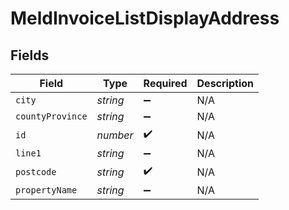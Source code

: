 # MeldInvoiceListDisplayAddress


## Fields

| Field              | Type               | Required           | Description        |
| ------------------ | ------------------ | ------------------ | ------------------ |
| `city`             | *string*           | :heavy_minus_sign: | N/A                |
| `countyProvince`   | *string*           | :heavy_minus_sign: | N/A                |
| `id`               | *number*           | :heavy_check_mark: | N/A                |
| `line1`            | *string*           | :heavy_minus_sign: | N/A                |
| `postcode`         | *string*           | :heavy_check_mark: | N/A                |
| `propertyName`     | *string*           | :heavy_minus_sign: | N/A                |